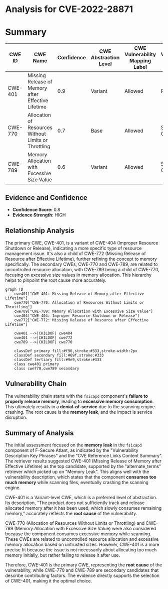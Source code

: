 # Analysis for CVE-2022-28871

# Summary
| CWE ID | CWE Name | Confidence | CWE Abstraction Level | CWE Vulnerability Mapping Label | CWE-Vulnerability Mapping Notes |
|---|---|---|---|---|---|
| CWE-401 | Missing Release of Memory after Effective Lifetime | 0.9 | Variant | Allowed | Primary CWE |
| CWE-770 | Allocation of Resources Without Limits or Throttling | 0.7 | Base | Allowed | Secondary Candidate |
| CWE-789 | Memory Allocation with Excessive Size Value | 0.6 | Variant | Allowed | Secondary Candidate |

## Evidence and Confidence

*   **Confidence Score:** 0.8
*   **Evidence Strength:** HIGH

## Relationship Analysis
The primary CWE, CWE-401, is a variant of CWE-404 (Improper Resource Shutdown or Release), indicating a more specific type of resource management issue. It's also a child of CWE-772 (Missing Release of Resource after Effective Lifetime), further refining the concept to memory specifically. The secondary CWEs, CWE-770 and CWE-789, are related to uncontrolled resource allocation, with CWE-789 being a child of CWE-770, focusing on excessive size values in memory allocation. This hierarchy helps to pinpoint the root cause more accurately.

```mermaid
graph TD
    cwe401["CWE-401: Missing Release of Memory after Effective Lifetime"]
    cwe770["CWE-770: Allocation of Resources Without Limits or Throttling"]
    cwe789["CWE-789: Memory Allocation with Excessive Size Value"]
    cwe404["CWE-404: Improper Resource Shutdown or Release"]
    cwe772["CWE-772: Missing Release of Resource after Effective Lifetime"]

    cwe401 -->|CHILDOF| cwe404
    cwe401 -->|CHILDOF| cwe772
    cwe789 -->|CHILDOF| cwe770

    classDef primary fill:#f96,stroke:#333,stroke-width:2px
    classDef secondary fill:#69f,stroke:#333
    classDef tertiary fill:#9e9,stroke:#333
    class cwe401 primary
    class cwe770,cwe789 secondary
```

## Vulnerability Chain
The vulnerability chain starts with the `fsicapd` component's **failure to properly release memory**, leading to **excessive memory consumption**. This ultimately results in a **denial-of-service** due to the scanning engine crashing. The root cause is the **memory leak**, and the impact is service disruption.

## Summary of Analysis
The initial assessment focused on the **memory leak** in the `fsicapd` component of F-Secure Atlant, as indicated by the "Vulnerability Description Key Phrases" and the "CVE Reference Links Content Summary". The retriever results suggested CWE-401 (Missing Release of Memory after Effective Lifetime) as the top candidate, supported by the "alternate_terms" retriever which picked up on "Memory Leak". This aligns well with the vulnerability description, which states that the component **consumes too much memory** while scanning files, eventually crashing the scanning engine.

CWE-401 is a Variant-level CWE, which is a preferred level of abstraction. Its description, "The product does not sufficiently track and release allocated memory after it has been used, which slowly consumes remaining memory," accurately reflects the **root cause** of the vulnerability.

CWE-770 (Allocation of Resources Without Limits or Throttling) and CWE-789 (Memory Allocation with Excessive Size Value) were also considered because the component consumes excessive memory while scanning. These CWEs are related to uncontrolled resource allocation and excessive memory allocation based on untrusted sizes. However, CWE-401 is a more precise fit because the issue is not necessarily about allocating too much memory initially, but rather failing to release it after use.

Therefore, CWE-401 is the primary CWE, representing the **root cause** of the vulnerability, while CWE-770 and CWE-789 are secondary candidates that describe contributing factors. The evidence directly supports the selection of CWE-401, making it the optimal choice.